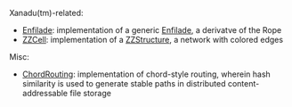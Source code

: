 Xanadu(tm)-related:

* [Enfilade](Enfilade.py): implementation of a generic [Enfilade](http://en.wikipedia.org/wiki/Enfilade_%28Xanadu%29), a derivatve of the Rope
* [ZZCell](ZZCell.py): implementation of a [ZZStructure](http://en.wikipedia.org/wiki/ZigZag_%28Software%29), a network with colored edges

Misc:

* [ChordRouting](ChordRouting.py): implementation of chord-style routing, wherein hash similarity is used to generate stable paths in distributed content-addressable file storage

